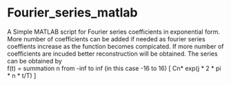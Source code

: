 # Fourier_series_matlab
A Simple MATLAB script for Fourier series coefficients in exponential form. 
More number of coefficients can be added if needed as fourier series coeffients increase as the function becomes compicated. 
If more number of coefficients are incuded better reconstruction will be obtained. 
The series can be obtained by                                                                                                               
f(t) = summation n from -inf to inf (in this case -16 to 16) [ Cn* exp(j * 2 * pi * n * t/T) ]
